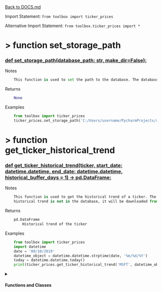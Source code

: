 [Back to DOCS.md](DOCS.md)

Import Statement: `from toolbox import ticker_prices`

Alternative Import Statement: `from toolbox.ticker_prices import *`

# >  function set_storage_path #

### [def set_storage_path(database_path: str, make_dir=False):](./../toolbox/ticker_prices.py#L8) 

Notes

```python
    This function is used to set the path to the database. The database is a
```

Returns

```python
    None
```

Examples

```python
    from toolbox import ticker_prices
    ticker_prices.set_storage_path('C:/Users/username/PycharmProjects/stock_analysis/database')
```

# >  function get_ticker_historical_trend #

### [def get_ticker_historical_trend(ticker, start_date: datetime.datetime, end_date: datetime.datetime, historical_buffer_days = 1) -> pd.DataFrame:](./../toolbox/ticker_prices.py#L38) 

Notes

```python
    This function is used to get the historical trend of a ticker. The historical trend is stored in the database. If the
    historical trend is not in the database, it will be downloaded from Yahoo Finance and stored in the database.
```

Returns

```python
    pd.DataFrame
        Historical trend of the ticker
```

Examples

```python
    from toolbox import ticker_prices
    import datetime
    date = '09/10/2019'
    datetime_object = datetime.datetime.strptime(date, '%m/%d/%Y')
    today = datetime.datetime.today()
    print(ticker_prices.get_ticker_historical_trend('MSFT', datetime_object, today))
```


 <details>
<summary>

#### Functions and Classes

</summary>

# >  >  function get_ticker_historical_trend.get_trend_request #

### [def get_trend_request(ticker, start, end, cooldown_counter=0, interval="1h"):](./../toolbox/ticker_prices.py#L75) 

# >  >  function get_ticker_historical_trend.get_trend #

### [def get_trend(ticker, start_date, end_date):](./../toolbox/ticker_prices.py#L92) 

</details>

